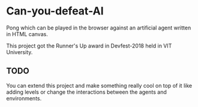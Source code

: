 # Can-you-defeat-AI

Pong which can be played in the browser against an artificial agent written in HTML canvas.

This project got the Runner's Up award in Devfest-2018 held in VIT University. 

## TODO

You can extend this project and make something really cool on top of it like adding levels or change the interactions between the agents and environments.

